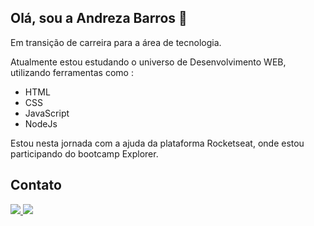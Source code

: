 ## Olá, sou a Andreza Barros 👋

Em transição de carreira para a área de tecnologia.

Atualmente estou estudando o universo de Desenvolvimento WEB, utilizando ferramentas como :
* HTML
* CSS
* JavaScript
* NodeJs

Estou nesta jornada com a ajuda da plataforma Rocketseat, onde estou participando do bootcamp Explorer.


## Contato

<a href="an.barros99@gmail.com" target="_blank">
  <img src="https://img.shields.io/badge/Gmail-D14836?style=for-the-badge&logo=gmail&logoColor=white"/>
</a>
  
<a href="https://www.linkedin.com/in/andreza-barros-990885161/" target="_blank">
  <img src="https://img.shields.io/badge/LinkedIn-0077B5?style=for-the-badge&logo=linkedin&logoColor=white"/>
</a>
